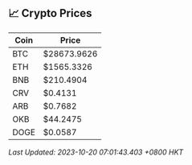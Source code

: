 ## 📈 Crypto Prices

| Coin | Price |
| ---- | ----- |
| BTC | $28673.9626 |
| ETH | $1565.3326 |
| BNB | $210.4904 |
| CRV | $0.4131 |
| ARB | $0.7682 |
| OKB | $44.2475 |
| DOGE | $0.0587 |

_Last Updated: 2023-10-20 07:01:43.403 +0800 HKT_